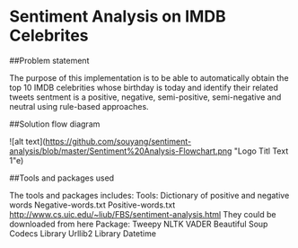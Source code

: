 # Sentiment Analysis on IMDB Celebrites
##Problem statement

The purpose of this implementation is to be able to automatically obtain the top 10 IMDB celebrities whose birthday is today and identify their related tweets sentment is a positive, negative, semi-positive, semi-negative and neutral using rule-based approaches.

##Solution flow diagram

![alt text](https://github.com/souyang/sentiment-analysis/blob/master/Sentiment%20Analysis-Flowchart.png "Logo Titl Text 1"e)

##Tools and packages used

The tools and packages includes: 
Tools:
Dictionary of positive and negative words
Negative-words.txt
Positive-words.txt
http://www.cs.uic.edu/~liub/FBS/sentiment-analysis.html
They could be downloaded from here
Package: 
Tweepy
NLTK VADER
Beautiful Soup
Codecs Library
Urllib2 Library
Datetime 

